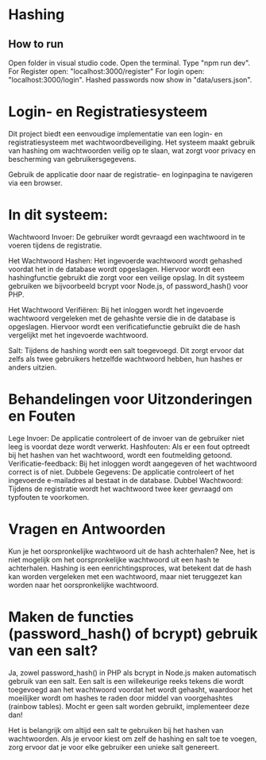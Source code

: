 # Hashing

## How to run
Open folder in visual studio code.
Open the terminal.
Type "npm run dev".
For Register open: "localhost:3000/register"
For login open: "localhost:3000/login".
Hashed passwords now show in "data/users.json".

# Login- en Registratiesysteem
Dit project biedt een eenvoudige implementatie van een login- en registratiesysteem met wachtwoordbeveiliging. Het systeem maakt gebruik van hashing om wachtwoorden veilig op te slaan, wat zorgt voor privacy en bescherming van gebruikersgegevens.

Gebruik de applicatie door naar de registratie- en loginpagina te navigeren via een browser.

# In dit systeem:
Wachtwoord Invoer: 
De gebruiker wordt gevraagd een wachtwoord in te voeren tijdens de registratie.

Het Wachtwoord Hashen: 
Het ingevoerde wachtwoord wordt gehashed voordat het in de database wordt opgeslagen. Hiervoor wordt een hashingfunctie gebruikt die zorgt voor een veilige opslag. In dit systeem gebruiken we bijvoorbeeld bcrypt voor Node.js, of password_hash() voor PHP.

Het Wachtwoord Verifiëren: 
Bij het inloggen wordt het ingevoerde wachtwoord vergeleken met de gehashte versie die in de database is opgeslagen. Hiervoor wordt een verificatiefunctie gebruikt die de hash vergelijkt met het ingevoerde wachtwoord.

Salt: 
Tijdens de hashing wordt een salt toegevoegd. Dit zorgt ervoor dat zelfs als twee gebruikers hetzelfde wachtwoord hebben, hun hashes er anders uitzien.


# Behandelingen voor Uitzonderingen en Fouten
Lege Invoer: 
De applicatie controleert of de invoer van de gebruiker niet leeg is voordat deze wordt verwerkt.
Hashfouten: 
Als er een fout optreedt bij het hashen van het wachtwoord, wordt een foutmelding getoond.
Verificatie-feedback:
Bij het inloggen wordt aangegeven of het wachtwoord correct is of niet.
Dubbele Gegevens: 
De applicatie controleert of het ingevoerde e-mailadres al bestaat in de database.
Dubbel Wachtwoord: 
Tijdens de registratie wordt het wachtwoord twee keer gevraagd om typfouten te voorkomen.


# Vragen en Antwoorden
Kun je het oorspronkelijke wachtwoord uit de hash achterhalen?
Nee, het is niet mogelijk om het oorspronkelijke wachtwoord uit een hash te achterhalen. Hashing is een eenrichtingsproces, wat betekent dat de hash kan worden vergeleken met een wachtwoord, maar niet teruggezet kan worden naar het oorspronkelijke wachtwoord.

# Maken de functies (password_hash() of bcrypt) gebruik van een salt?
Ja, zowel password_hash() in PHP als bcrypt in Node.js maken automatisch gebruik van een salt. Een salt is een willekeurige reeks tekens die wordt toegevoegd aan het wachtwoord voordat het wordt gehasht, waardoor het moeilijker wordt om hashes te raden door middel van voorgehashtes (rainbow tables).
Mocht er geen salt worden gebruikt, implementeer deze dan!

Het is belangrijk om altijd een salt te gebruiken bij het hashen van wachtwoorden. Als je ervoor kiest om zelf de hashing en salt toe te voegen, zorg ervoor dat je voor elke gebruiker een unieke salt genereert.
